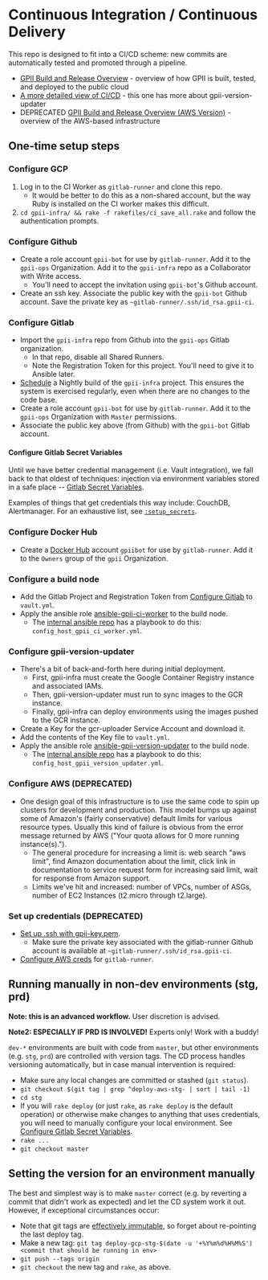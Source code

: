 # Continuous Integration / Continuous Delivery

This repo is designed to fit into a CI/CD scheme: new commits are automatically tested and promoted through a pipeline.

* [GPII Build and Release Overview](https://docs.google.com/presentation/d/1l8qQEvFaml_qgc0fynHScVhWseu0loytcYaFP_m0tBs) - overview of how GPII is built, tested, and deployed to the public cloud
* [A more detailed view of CI/CD](https://docs.google.com/presentation/d/1vkVi1iCDSqdfC9YPmpd-xyUJORFtXE72soLtFLHEEcg/view) - this one has more about gpii-version-updater
* DEPRECATED [GPII Build and Release Overview (AWS Version)](https://docs.google.com/presentation/d/1yXGCHBDtb07Gw0do2ZcnUQ0R-g6z4w6uDlqxBnr8Yxo) - overview of the AWS-based infrastructure

## One-time setup steps

### Configure GCP

1. Log in to the CI Worker as `gitlab-runner` and clone this repo.
   * It would be better to do this as a non-shared account, but the way Ruby is installed on the CI worker makes this difficult.
1. `cd gpii-infra/ && rake -f rakefiles/ci_save_all.rake` and follow the authentication prompts.

### Configure Github

   * Create a role account `gpii-bot` for use by `gitlab-runner`. Add it to the `gpii-ops` Organization. Add it to the `gpii-infra` repo as a Collaborator with Write access.
      * You'll need to accept the invitation using `gpii-bot`'s Github account.
   * Create an ssh key. Associate the public key with the `gpii-bot` Github account. Save the private key as `~gitlab-runner/.ssh/id_rsa.gpii-ci`.

### Configure Gitlab

   * Import the `gpii-infra` repo from Github into the `gpii-ops` Gitlab organization.
      * In that repo, disable all Shared Runners.
      * Note the Registration Token for this project. You'll need to give it to Ansible later.
   * [Schedule](https://docs.gitlab.com/ce/user/project/pipelines/schedules.html) a Nightly build of the `gpii-infra` project. This ensures the system is exercised regularly, even when there are no changes to the code base.
   * Create a role account `gpii-bot` for use by `gitlab-runner`. Add it to the `gpii-ops` Organization with `Master` permissions.
   * Associate the public key above (from Github) with the `gpii-bot` Gitlab account.

#### Configure Gitlab Secret Variables

Until we have better credential management (i.e. Vault integration), we fall back to that oldest of techniques: injection via environment variables stored in a safe place -- [Gitlab Secret Variables](https://gitlab.com/gpii-ops/gpii-infra/settings/ci_cd).

Examples of things that get credentials this way include: CouchDB, Alertmanager. For an exhaustive list, see [`:setup_secrets`](https://github.com/gpii-ops/gpii-infra/blob/master/modules/deploy/Rakefile).

### Configure Docker Hub

   * Create a [Docker Hub](https://hub.docker.com) account `gpiibot` for use by `gitlab-runner`. Add it to the `Owners` group of the `gpii` Organization.

### Configure a build node

   * Add the Gitlab Project and Registration Token from [Configure Gitlab](CI-CD.md#configure-gitlab) to `vault.yml`.
   * Apply the ansible role [ansible-gpii-ci-worker](https://github.com/idi-ops/ansible-gpii-ci-worker) to the build node.
      * The [internal ansible repo](https://github.com/inclusive-design/ops-shared) has a playbook to do this: `config_host_gpii_ci_worker.yml`.

### Configure gpii-version-updater

   * There's a bit of back-and-forth here during initial deployment.
      * First, gpii-infra must create the Google Container Registry instance and associated IAMs.
      * Then, gpii-version-updater must run to sync images to the GCR instance.
      * Finally, gpii-infra can deploy environments using the images pushed to the GCR instance.
   * Create a Key for the gcr-uploader Service Account and download it.
   * Add the contents of the Key file to `vault.yml`.
   * Apply the ansible role [ansible-gpii-version-updater](https://github.com/idi-ops/ansible-gpii-version-updater) to the build node.
      * The [internal ansible repo](https://github.com/inclusive-design/ops) has a playbook to do this: `config_host_gpii_version_updater.yml`.

### Configure AWS (DEPRECATED)

   * One design goal of this infrastructure is to use the same code to spin up clusters for development and production. This model bumps up against some of Amazon's (fairly conservative) default limits for various resource types. Usually this kind of failure is obvious from the error message returned by AWS ("Your quota allows for 0 more running instance(s).").
      * The general procedure for increasing a limit is: web search "aws <name of thing> limit", find Amazon documentation about the limit, click link in documentation to service request form for increasing said limit, wait for response from Amazon support.
      * Limits we've hit and increased: number of VPCs, number of ASGs, number of EC2 Instances (t2.micro through t2.large).

### Set up credentials (DEPRECATED)

   * [Set up .ssh with gpii-key.pem](README.md#configure-ssh).
      * Make sure the private key associated with the gitlab-runner Github account is available at `~gitlab-runner/.ssh/id_rsa.gpii-ci`.
   * [Configure AWS creds](README.md#install-packages) for `gitlab-runner`.

## Running manually in non-dev environments (stg, prd)

**Note: this is an advanced workflow.** User discretion is advised.

**Note2: ESPECIALLY IF PRD IS INVOLVED!** Experts only! Work with a buddy!

`dev-*` environments are built with code from `master`, but other environments (e.g. `stg`, `prd`) are controlled with version tags. The CD process handles versioning automatically, but in case manual intervention is required:
   * Make sure any local changes are committed or stashed (`git status`).
   * `git checkout $(git tag | grep ^deploy-aws-stg- | sort | tail -1)`
   * `cd stg`
   * If you will `rake deploy` (or just `rake`, as `rake deploy` is the default operation) or otherwise make changes to anything that uses credentials, you will need to manually configure your local environment. See [Configure Gitlab Secret Variables](#configure-gitlab-secret-variables).
   * `rake ...`
   * `git checkout master`

## Setting the version for an environment manually

The best and simplest way is to make `master` correct (e.g. by reverting a commit that didn't work as expected) and let the CD system work it out. However, if exceptional circumstances occur:
   * Note that git tags are [effectively immutable](https://git-scm.com/docs/git-tag#_on_re_tagging), so forget about re-pointing the last deploy tag.
   * Make a new tag: `git tag deploy-gcp-stg-$(date -u '+%Y%m%d%H%M%S') <commit that should be running in env>`
   * `git push --tags origin`
   * `git checkout` the new tag and `rake`, as above.
